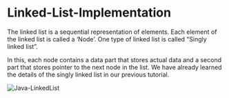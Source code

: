 
# Linked-List-Implementation
The linked list is a sequential representation of elements. Each element of the linked list is called a ‘Node’. One type of linked list is called “Singly linked list”.

In this, each node contains a data part that stores actual data and a second part that stores pointer to the next node in the list.
We have already learned the details of the singly linked list in our previous tutorial.

![Java-LinkedList](https://user-images.githubusercontent.com/113981956/225420070-f53c8429-2eb9-415a-9ea9-713081befd2b.png)
